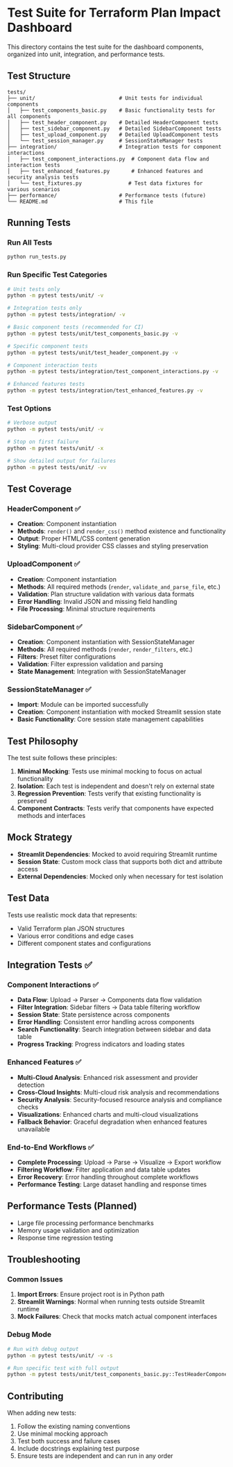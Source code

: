 # Test Suite for Terraform Plan Impact Dashboard

This directory contains the test suite for the dashboard components, organized into unit, integration, and performance tests.

## Test Structure

```
tests/
├── unit/                           # Unit tests for individual components
│   ├── test_components_basic.py    # Basic functionality tests for all components
│   ├── test_header_component.py    # Detailed HeaderComponent tests
│   ├── test_sidebar_component.py   # Detailed SidebarComponent tests
│   ├── test_upload_component.py    # Detailed UploadComponent tests
│   └── test_session_manager.py     # SessionStateManager tests
├── integration/                    # Integration tests for component interactions
│   ├── test_component_interactions.py  # Component data flow and interaction tests
│   ├── test_enhanced_features.py       # Enhanced features and security analysis tests
│   └── test_fixtures.py               # Test data fixtures for various scenarios
├── performance/                    # Performance tests (future)
└── README.md                       # This file
```

## Running Tests

### Run All Tests
```bash
python run_tests.py
```

### Run Specific Test Categories
```bash
# Unit tests only
python -m pytest tests/unit/ -v

# Integration tests only
python -m pytest tests/integration/ -v

# Basic component tests (recommended for CI)
python -m pytest tests/unit/test_components_basic.py -v

# Specific component tests
python -m pytest tests/unit/test_header_component.py -v

# Component interaction tests
python -m pytest tests/integration/test_component_interactions.py -v

# Enhanced features tests
python -m pytest tests/integration/test_enhanced_features.py -v
```

### Test Options
```bash
# Verbose output
python -m pytest tests/unit/ -v

# Stop on first failure
python -m pytest tests/unit/ -x

# Show detailed output for failures
python -m pytest tests/unit/ -vv
```

## Test Coverage

### HeaderComponent ✅
- **Creation**: Component instantiation
- **Methods**: `render()` and `render_css()` method existence and functionality
- **Output**: Proper HTML/CSS content generation
- **Styling**: Multi-cloud provider CSS classes and styling preservation

### UploadComponent ✅
- **Creation**: Component instantiation
- **Methods**: All required methods (`render`, `validate_and_parse_file`, etc.)
- **Validation**: Plan structure validation with various data formats
- **Error Handling**: Invalid JSON and missing field handling
- **File Processing**: Minimal structure requirements

### SidebarComponent ✅
- **Creation**: Component instantiation with SessionStateManager
- **Methods**: All required methods (`render`, `render_filters`, etc.)
- **Filters**: Preset filter configurations
- **Validation**: Filter expression validation and parsing
- **State Management**: Integration with SessionStateManager

### SessionStateManager ✅
- **Import**: Module can be imported successfully
- **Creation**: Component instantiation with mocked Streamlit session state
- **Basic Functionality**: Core session state management capabilities

## Test Philosophy

The test suite follows these principles:

1. **Minimal Mocking**: Tests use minimal mocking to focus on actual functionality
2. **Isolation**: Each test is independent and doesn't rely on external state
3. **Regression Prevention**: Tests verify that existing functionality is preserved
4. **Component Contracts**: Tests verify that components have expected methods and interfaces

## Mock Strategy

- **Streamlit Dependencies**: Mocked to avoid requiring Streamlit runtime
- **Session State**: Custom mock class that supports both dict and attribute access
- **External Dependencies**: Mocked only when necessary for test isolation

## Test Data

Tests use realistic mock data that represents:
- Valid Terraform plan JSON structures
- Various error conditions and edge cases
- Different component states and configurations

## Integration Tests ✅

### Component Interactions ✅
- **Data Flow**: Upload → Parser → Components data flow validation
- **Filter Integration**: Sidebar filters → Data table filtering workflow
- **Session State**: State persistence across components
- **Error Handling**: Consistent error handling across components
- **Search Functionality**: Search integration between sidebar and data table
- **Progress Tracking**: Progress indicators and loading states

### Enhanced Features ✅
- **Multi-Cloud Analysis**: Enhanced risk assessment and provider detection
- **Cross-Cloud Insights**: Multi-cloud risk analysis and recommendations
- **Security Analysis**: Security-focused resource analysis and compliance checks
- **Visualizations**: Enhanced charts and multi-cloud visualizations
- **Fallback Behavior**: Graceful degradation when enhanced features unavailable

### End-to-End Workflows ✅
- **Complete Processing**: Upload → Parse → Visualize → Export workflow
- **Filtering Workflow**: Filter application and data table updates
- **Error Recovery**: Error handling throughout complete workflows
- **Performance Testing**: Large dataset handling and response times

## Performance Tests (Planned)
- Large file processing performance benchmarks
- Memory usage validation and optimization
- Response time regression testing

## Troubleshooting

### Common Issues

1. **Import Errors**: Ensure project root is in Python path
2. **Streamlit Warnings**: Normal when running tests outside Streamlit runtime
3. **Mock Failures**: Check that mocks match actual component interfaces

### Debug Mode
```bash
# Run with debug output
python -m pytest tests/unit/ -v -s

# Run specific test with full output
python -m pytest tests/unit/test_components_basic.py::TestHeaderComponent::test_component_creation -vv
```

## Contributing

When adding new tests:

1. Follow the existing naming conventions
2. Use minimal mocking approach
3. Test both success and failure cases
4. Include docstrings explaining test purpose
5. Ensure tests are independent and can run in any order